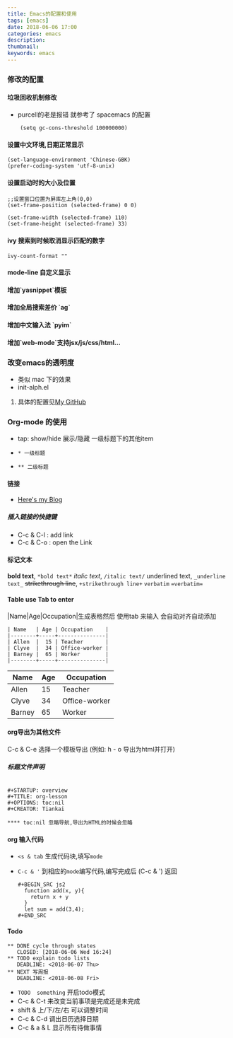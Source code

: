 ```yaml
---
title: Emacs的配置和使用
tags: [emacs]
date: 2018-06-06 17:00
categories: emacs
description:
thumbnail:
keywords: emacs
---
```


### 修改的配置

#### 垃圾回收机制修改

-   purcell的老是报错 就参考了 spacemacs 的配置
```
    (setq gc-cons-threshold 100000000)
```
#### 设置中文环境,日期正常显示

    (set-language-environment 'Chinese-GBK)
    (prefer-coding-system 'utf-8-unix)

<!--more-->
#### 设置启动时的大小及位置

    ;;设置窗口位置为屏库左上角(0,0)
    (set-frame-position (selected-frame) 0 0)

    (set-frame-width (selected-frame) 110)
    (set-frame-height (selected-frame) 33)

#### ivy 搜索到时候取消显示匹配的数字

    ivy-count-format ""

#### mode-line 自定义显示

#### 增加\`yasnippet\`模板

#### 增加全局搜索差价 \`ag\`

#### 增加中文输入法 \`pyim\`

#### 增加\`web-mode\`支持jsx/js/css/html&#x2026;

### 改变emacs的透明度

-   类似 mac 下的效果
-   init-alph.el

1.  具体的配置见[My GitHub](https://www.github.com/tiakia/.emacs.d)

### Org-mode 的使用

-   tap: show/hide 展示/隐藏 一级标题下的其他item


-   `* 一级标题 `
-   `** 二级标题`

#### 链接

-   [Here's my Blog](http://www.tiankai.party)
##### 插入链接的快捷键
-   C-c & C-l : add link
-   C-c & C-o : open the Link

####  标记文本

**bold text**, 	 `*bold text*`
*italic text*, 	`/italic text/`
<span class="underline">underlined text</span>, 	`_underline text_`
<del>strikethrough line</del>,		`+strikethrough line+`
`verbatim`     	`=verbatim=`

#### Table use Tab to enter
|Name|Age|Occupation|生成表格然后 使用tab 来输入 会自动对齐自动添加
```
| Name   | Age | Occupation    |
|--------+-----+---------------|
| Allen  |  15 | Teacher       |
| Clyve  |  34 | Office-worker |
| Barney |  65 | Worker        |
|--------+-----+---------------|
```

| Name   | Age | Occupation    |
| ---- | ---- | ---- |
| Allen  |  15 | Teacher       |
| Clyve  |  34 | Office-worker |
| Barney |  65 | Worker        |

#### org导出为其他文件

C-c & C-e 选择一个模板导出 (例如: h - o 导出为html并打开)

##### 标题文件声明

```

#+STARTUP: overview
#+TITLE: org-lesson 
#+OPTIONS: toc:nil
#+CREATOR: Tiankai

**** toc:nil 忽略导航,导出为HTML的时候会忽略
```

#### org 输入代码

- `<s & tab`  生成代码块,填写`mode`

- `C-c & '`   到相应的`mode`编写代码,编写完成后 <span class="underline">(C-c & ')</span> 返回

    ```
    #+BEGIN_SRC js2
      function add(x, y){
        return x + y
      }
      let sum = add(3,4);
    #+END_SRC
    ```
#### Todo
```
** DONE cycle through states
   CLOSED: [2018-06-06 Wed 16:24]
** TODO explain todo lists
   DEADLINE: <2018-06-07 Thu>
** NEXT 写周报
   DEADLINE: <2018-06-08 Fri>
```
-   `TODO  something` 开启todo模式
-   C-c & C-t 来改变当前事项是完成还是未完成
-   shift & 上/下/左/右 可以调整时间
-   C-c & C-d 调出日历选择日期
-   C-c & a & L 显示所有待做事情

